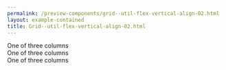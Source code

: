 ```yaml
--- 
permalink: /preview-components/grid--util-flex-vertical-align-02.html
layout: example-contained 
title: Grid--util-flex-vertical-align-02.html
---
```

<div class="grid-example v-align">
    <div class="container">
        <div class="row mb-2 grid-example-row-flex">
            <div class="col align-self-start">
                One of three columns
            </div>
            <div class="col align-self-center">
                One of three columns
            </div>
            <div class="col align-self-end">
                One of three columns
            </div>
        </div>
    </div>
</div>